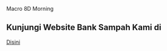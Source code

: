 Macro 8D Morning 
<h2>Kunjungi Website Bank Sampah Kami di</h2>
<a href="nafid-zanis.github.io/BankSampah/">Disini</a>
